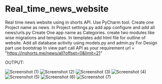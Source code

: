 # Real_time_news_website
Real time news website using in shorts API.
Use PyCharm tool.
Create one Project name as news.
  In Project settings.py add app configure  and add all news/urls.py
Create One app name as Categories.
  create two modules like wise migrations and templates.
  In templates add html file for outline of website.
Add all database activity using models.py and admin.py 
For Design part use bootstrap
In view part call API as your requirement
	url = "https://inshorts.me/news/all?offset=0&limit=21"

OUTPUT:

![Screenshot (1)](https://github.com/Varshil25/Real_time_news_website/assets/130171937/ce60e167-4fb4-4fb0-8a19-5fb28354c6a8)
![Screenshot (2)](https://github.com/Varshil25/Real_time_news_website/assets/130171937/9c387372-2fa0-48e6-85ca-66fc38c8ee0c)
![Screenshot (3)](https://github.com/Varshil25/Real_time_news_website/assets/130171937/5d34d039-400f-4daa-b057-dc16e4050bfb)
![Screenshot (4)](https://github.com/Varshil25/Real_time_news_website/assets/130171937/ed8ba162-22c5-4458-b48c-482a15c9f234)
![Screenshot (5)](https://github.com/Varshil25/Real_time_news_website/assets/130171937/94c33c9d-ea35-4faa-8e34-e9e77052036c)
![Screenshot (6)](https://github.com/Varshil25/Real_time_news_website/assets/130171937/30afec4d-bbc8-4995-8c2b-7da7aff92206)
![Screenshot (7)](https://github.com/Varshil25/Real_time_news_website/assets/130171937/ad91f6e9-9e16-4b69-b8a1-933afbc190cf)


